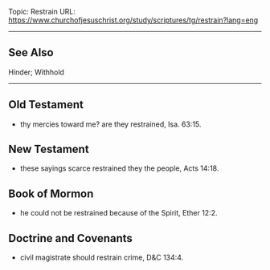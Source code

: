 Topic: Restrain
URL: https://www.churchofjesuschrist.org/study/scriptures/tg/restrain?lang=eng

---

## See Also

Hinder; Withhold

---

## Old Testament

- thy mercies toward me? are they restrained, Isa. 63:15.

## New Testament

- these sayings scarce restrained they the people, Acts 14:18.

## Book of Mormon

- he could not be restrained because of the Spirit, Ether 12:2.

## Doctrine and Covenants

- civil magistrate should restrain crime, D&C 134:4.

